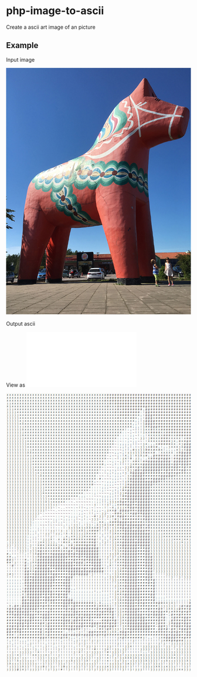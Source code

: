 # php-image-to-ascii
Create a ascii art image of an picture


## Example
Input image

![Input image](images/input.jpg)



Output ascii

View as ![plain text](images/ascii.txt)

![output image](images/output.jpg)
